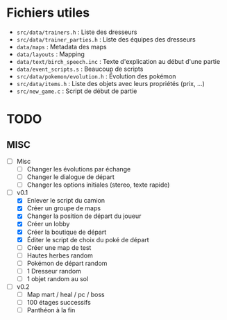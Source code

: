 # Fichiers utiles

- `src/data/trainers.h` : Liste des dresseurs
- `src/data/trainer_parties.h` : Liste des équipes des dresseurs
- `data/maps` : Metadata des maps
- `data/layouts` : Mapping
- `data/text/birch_speech.inc` : Texte d'explication au début d'une partie
- `data/event_scripts.s` : Beaucoup de scripts
- `src/data/pokemon/evolution.h` : Évolution des pokémon
- `src/data/items.h` : Liste des objets avec leurs propriétés (prix, …)
- `src/new_game.c` : Script de début de partie

# TODO

## MISC

- [ ] Misc
    - [ ] Changer les évolutions par échange
    - [ ] Changer le dialogue de départ
    - [ ] Changer les options initiales (stereo, texte rapide)
- [ ] v0.1
    - [x] Enlever le script du camion
    - [x] Créer un groupe de maps
    - [x] Changer la position de départ du joueur
    - [x] Créer un lobby
    - [x] Créer la boutique de départ
    - [x] Éditer le script de choix du poké de départ
    - [ ] Créer une map de test
    - [ ] Hautes herbes random
    - [ ] Pokémon de départ random
    - [ ] 1 Dresseur random
    - [ ] 1 objet random au sol
- [ ] v0.2
    - [ ] Map mart / heal / pc / boss
    - [ ] 100 étages successifs
    - [ ] Panthéon à la fin